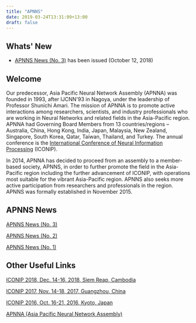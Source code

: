 ```yaml
---
title: "APNNS"
date: 2019-03-24T13:31:09+13:00
draft: false
---
```


## Whats' New

* [APNNS News (No. 3)](/pdf/APNNS-Newsletter2018-10-12.pdf) has been issued (October 12, 2018)

## Welcome

Our predecessor, Asia Pacific Neural Network Assembly (APNNA) was founded in 1993, after IJCNN'93 in Nagoya, under the leadership of Professor Shunichi Amari. The mission of APNNA is to promote active interactions among researchers, scientists, and industry professionals who are working in Neural Networks and related fields in the Asia-Pacific region. APNNA had Governing Board Members from 13 countries/regions – Australia, China, Hong Kong, India, Japan, Malaysia, New Zealand, Singapore, South Korea, Qatar, Taiwan, Thailand, and Turkey. The annual conference is the [International Conference of Neural Information Processing](https://wiki.cse.cuhk.edu.hk/APNNANEW/iconip) (ICONIP).

In 2014, APNNA has decided to proceed from an assembly to a member-based society, APNNS, in order to further promote the field in the Asia-Pacific region including the further advancement of ICONIP, with operations most suitable for the vibrant Asia-Pacific region. APNNS also seeks more active participation from researchers and professionals in the region. APNNS was formally established in November 2015.

## APNNS News

[APNNS News (No. 3)](/pdf/APNNS-Newsletter2018-10-12.pdf)

[APNNS News (No. 2)](/pdf/APNNS_NEWS20161230.pdf)

[APNNS News (No. 1)](/pdf/APNNS_NEWS201605.pdf)

## Other Useful Links

[ICONIP 2018, Dec. 14-16, 2018, Siem Reap, Cambodia](https://conference.cs.cityu.edu.hk/iconip/)

[ICONIP 2017, Nov. 14-18, 2017, Guangzhou, China](/ICONIP2017/)

[ICONIP 2016, Oct. 16-21, 2016, Kyoto, Japan](/ICONIP2016/)

[APNNA (Asia Pacific Neural Network Assembly)](http://www.apnna.net/)
